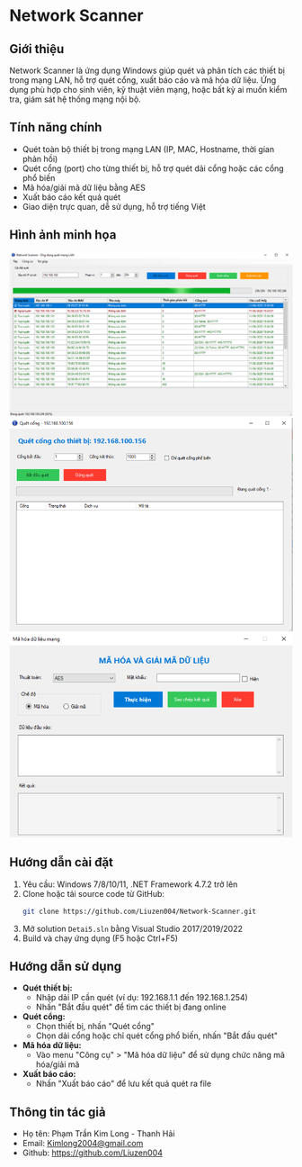 # Network Scanner

## Giới thiệu
Network Scanner là ứng dụng Windows giúp quét và phân tích các thiết bị trong mạng LAN, hỗ trợ quét cổng, xuất báo cáo và mã hóa dữ liệu. Ứng dụng phù hợp cho sinh viên, kỹ thuật viên mạng, hoặc bất kỳ ai muốn kiểm tra, giám sát hệ thống mạng nội bộ.

## Tính năng chính
- Quét toàn bộ thiết bị trong mạng LAN (IP, MAC, Hostname, thời gian phản hồi)
- Quét cổng (port) cho từng thiết bị, hỗ trợ quét dải cổng hoặc các cổng phổ biến
- Mã hóa/giải mã dữ liệu bằng AES
- Xuất báo cáo kết quả quét
- Giao diện trực quan, dễ sử dụng, hỗ trợ tiếng Việt

## Hình ảnh minh họa
![Giao diện chính](images/GiaoDienChinh.png)
![Quét cổng](images/GiaoDienQuetCong.png)
![Mã Hóa AES](images/GiaoDienMaHoaDuLieuAES.png)

## Hướng dẫn cài đặt
1. Yêu cầu: Windows 7/8/10/11, .NET Framework 4.7.2 trở lên
2. Clone hoặc tải source code từ GitHub:
   ```bash
   git clone https://github.com/Liuzen004/Network-Scanner.git
   ```
3. Mở solution `Detai5.sln` bằng Visual Studio 2017/2019/2022
4. Build và chạy ứng dụng (F5 hoặc Ctrl+F5)

## Hướng dẫn sử dụng
- **Quét thiết bị:**
  - Nhập dải IP cần quét (ví dụ: 192.168.1.1 đến 192.168.1.254)
  - Nhấn "Bắt đầu quét" để tìm các thiết bị đang online
- **Quét cổng:**
  - Chọn thiết bị, nhấn "Quét cổng"
  - Chọn dải cổng hoặc chỉ quét cổng phổ biến, nhấn "Bắt đầu quét"
- **Mã hóa dữ liệu:**
  - Vào menu "Công cụ" > "Mã hóa dữ liệu" để sử dụng chức năng mã hóa/giải mã
- **Xuất báo cáo:**
  - Nhấn "Xuất báo cáo" để lưu kết quả quét ra file

## Thông tin tác giả
- Họ tên: Phạm Trần Kim Long - Thanh Hải
- Email: Kimlong2004@gmail.com
- Github: https://github.com/Liuzen004
